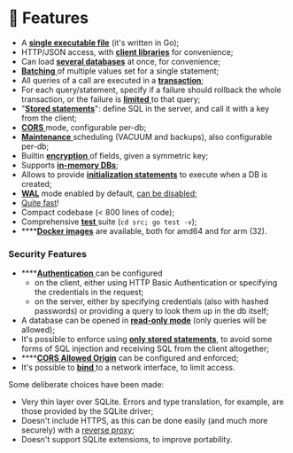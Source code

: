 # 🥇 Features

* A [**single executable file**](../documentation/installation/) (it's written in Go);
* HTTP/JSON access, with [**client libraries**](../client-libraries.md) for convenience;
* Can load [**several databases**](../documentation/configuration-file.md) at once, for convenience;
* [**Batching** ](../documentation/requests.md#batch-parameter-values-for-a-statement)of multiple values set for a single statement;
* All queries of a call are executed in a [**transaction**](../documentation/requests.md);
* For each query/statement, specify if a failure should rollback the whole transaction, or the failure is [**limited** ](../documentation/requests.md#nofail-dont-fail-when-errors-occour)to that query;
* "[**Stored statements**](../documentation/requests.md#stored-query-reference)": define SQL in the server, and call it with a key from the client;
* [**CORS** ](../documentation/configuration-file.md#corsorigin)mode, configurable per-db;
* [**Maintenance** ](../documentation/maintenance.md)scheduling (VACUUM and backups), also configurable per-db;
* Builtin [**encryption** ](../documentation/encryption.md)of fields, given a symmetric key;
* Supports [**in-memory DBs**](../documentation/configuration-file.md#path-mandatory);
* Allows to provide [**initialization statements**](../documentation/configuration-file.md#initstatements) to execute when a DB is created;
* [**WAL**](https://sqlite.org/wal.html) mode enabled by default, [can be disabled](../documentation/configuration-file.md#disablewalmode);
* [Quite fast](performances.md)!
* Compact codebase (< 800 lines of code);
* Comprehensive [**test** ](../building-and-testing.md#testing)suite (`cd src; go test -v`);
* ****[**Docker images**](../documentation/installation/docker.md) are available, both for amd64 and for arm (32).

### Security Features

* ****[**Authentication** ](../documentation/security.md#authentication)can be configured
  * on the client, either using HTTP Basic Authentication or specifying the credentials in the request;
  * on the server, either by specifying credentials (also with hashed passwords) or providing a query to look them up in the db itself;
* A database can be opened in [**read-only mode**](../documentation/security.md#read-only-databases) (only queries will be allowed);
* It's possible to enforce using [**only stored statements**](../documentation/security.md#stored-statements-to-prevent-sql-injection), to avoid some forms of SQL injection and receiving SQL from the client altogether;
* ****[**CORS Allowed Origin**](../documentation/security.md#cors-allowed-origin) can be configured and enforced;
* It's possible to [**bind** ](../documentation/security.md#binding-to-a-network-interface)to a network interface, to limit access.

Some deliberate choices have been made:

* Very thin layer over SQLite. Errors and type translation, for example, are those provided by the SQLite driver;
* Doesn't include HTTPS, as this can be done easily (and much more securely) with a [reverse proxy](../documentation/security.md#use-a-reverse-proxy-if-going-on-the-internet);
* Doesn't support SQLite extensions, to improve portability.
